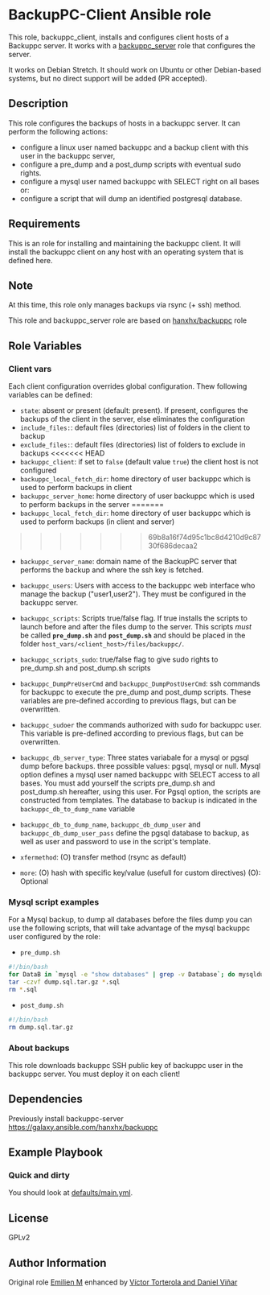 BackupPC-Client Ansible role
============================

This role, backuppc_client, installs and configures client hosts of a Backuppc server. It works with a [backuppc_server](https://github.com/UdelaRInterior/ansible-backuppc) role that configures the server.

It works on Debian Stretch. It should work on Ubuntu or other Debian-based systems, but no direct support will be added (PR accepted).

Description
------------

This role configures the backups of hosts in a backuppc server.  It can perform the following actions:
- configure a linux user named backuppc and a backup client with this user in the backuppc server,
- configure a pre_dump and a post_dump scripts with eventual sudo rights.
- configure a mysql user named backuppc with SELECT right on all bases or:
- configure a script that will dump an identified postgresql database.


Requirements
------------

This is an role for installing and maintaining the backuppc client. It will install the backuppc client on any host with an operating system that is defined here.

Note
----

At this time, this role only manages backups via rsync (+ ssh) method.

This role and backuppc_server role are based on [hanxhx/backuppc](https://galaxy.ansible.com/hanxhx/backuppc) role

Role Variables
--------------

### Client vars

Each client configuration overrides global configuration. Thew following variables can be defined:

- `state`: absent or present (default: present). If present, configures the backups of the client in the server, else eliminates the configuration
- `include_files:`: default files (directories) list of folders in the client to backup
- `exclude_files:`: default files (directories) list of folders to exclude in backups
<<<<<<< HEAD
- `backuppc_client`: if set to `false` (default value `true`) the client host is not configured
- `backuppc_local_fetch_dir`:  home directory of user backuppc which is used to perform backups in client 
- `backuppc_server_home`:  home directory of user backuppc which is used to perform backups in the server
=======
- `backuppc_local_fetch_dir`:  home directory of user backuppc which is used to perform backups (in client and server)
>>>>>>> 69b8a16f74d95c1bc8d4210d9c8730f686decaa2
- `backuppc_server_name`: domain name of the BackupPC server that performs the backup and where the ssh key is fetched.
- `backuppc_users`: Users with access to the backuppc web interface who manage the backup ("user1,user2"). They must be configured in the backuppc server.

- `backuppc_scripts`: Scripts true/false flag. If true installs the scripts to launch before and after the files dump to the server. This scripts _must_ be called **`pre_dump.sh`** and **`post_dump.sh`** and should be placed in the folder `host_vars/<client_host>/files/backuppc/`.
- `backuppc_scripts_sudo`: true/false flag to give sudo rights to pre_dump.sh and post_dump.sh scripts
- `backuppc_DumpPreUserCmd` and `backuppc_DumpPostUserCmd`: ssh commands for backuppc to execute the pre_dump and post_dump scripts. These variables are pre-defined according to previous flags, but can be overwritten.
- `backuppc_sudoer` the commands authorized with sudo for backuppc user. This variable is pre-defined according to previous flags, but can be overwritten.

- `backuppc_db_server_type`:  Three states variabale for a mysql or pgsql dump before backups. three possible values: pgsql, mysql or null. Mysql option defines a mysql user named backuppc with SELECT access to all bases. You must add yourself the scripts pre_dump.sh and post_dump.sh hereafter, using this user. For Pgsql option, the scripts are constructed from templates.  The database to backup is indicated in the `backuppc_db_to_dump_name` variable

- `backuppc_db_to_dump_name`, `backuppc_db_dump_user` and `backuppc_db_dump_user_pass` define the pgsql database to backup, as well as user and password to use in the script's template.

- `xfermethod`: (O) transfer method (rsync as default)
- `more`: (O) hash with specific key/value (usefull for custom directives)
(O): Optional

### Mysql script examples

For a Mysql backup, to dump all databases before the files dump you can use the following scripts, that will take advantage of the mysql backuppc user configured by the role:

- `pre_dump.sh`
```bash
#!/bin/bash
for DataB in `mysql -e "show databases" | grep -v Database`; do mysqldump --single-transaction $DataB > "$DataB.sql"; done
tar -czvf dump.sql.tar.gz *.sql
rm *.sql
```

- `post_dump.sh`
```bash
#!/bin/bash
rm dump.sql.tar.gz
```

### About backups

This role downloads backuppc SSH public key of backuppc user in the backuppc server. You must deploy it on each client!

Dependencies
------------

Previously install backuppc-server https://galaxy.ansible.com/hanxhx/backuppc

Example Playbook
----------------

### Quick and dirty

You should look at [defaults/main.yml](defaults/main.yml).

License
-------

GPLv2

Author Information
------------------

Original role [Emilien M](https://github.com/HanXHX) enhanced by [Víctor Torterola and Daniel Viñar](https://github.com/UdelaRInterior)
